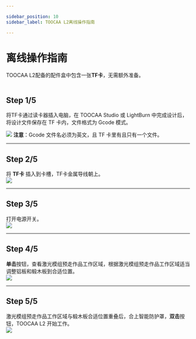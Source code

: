 ```yaml
---

sidebar_position: 10
sidebar_label: TOOCAA L2离线操作指南

---
```


# 离线操作指南

TOOCAA L2配备的配件盒中包含一张**TF卡**，无需额外准备。  
</br>

## **Step 1/5**  
将TF卡通过读卡器插入电脑，在 TOOCAA Studio 或 LightBurn 中完成设计后，将设计文件保存在 TF 卡内，文件格式为 Gcode 模式。  

![](http://wiki-toocaa.oss-cn-hongkong.aliyuncs.com/tips.png)  **注意**：Gcode 文件名必须为英文，且 TF 卡里有且只有一个文件。

---

## **Step 2/5**  
将 **TF卡** 插入到卡槽，TF卡金属导线朝上。  
![](http://wiki-toocaa.oss-cn-hongkong.aliyuncs.com/TF/1.png)

---

## **Step 3/5**  
打开电源开关。  
![](http://wiki-toocaa.oss-cn-hongkong.aliyuncs.com/TF/2.png)

---

## **Step 4/5**  
**单击**按钮，查看激光模组预走作品工作区域，根据激光模组预走作品工作区域适当调整铝板和椴木板到合适位置。  
![](http://wiki-toocaa.oss-cn-hongkong.aliyuncs.com/TF/3.png)

---

## **Step 5/5**  
激光模组预走作品工作区域与椴木板合适位置重叠后，合上智能防护罩，**双击**按钮，TOOCAA L2 开始工作。  
![](http://wiki-toocaa.oss-cn-hongkong.aliyuncs.com/TF/4.png)

